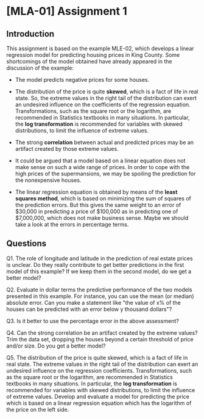 # [MLA-01] Assignment 1

## Introduction

This assignment is based on the example MLE-02, which develops a linear regression model for predicting housing prices in King County. Some shortcomings of the model obtained have already appeared in the discussion of the example:

* The model predicts negative prices for some houses.

* The distribution of the price is quite **skewed**, which is a fact of life in real state. So, the extreme values in the right tail of the distribution can exert an undesired influence on the coefficients of the regression equation. Transformations, such as the square root or the logarithm, are recommended in Statistics textbooks in many situations. In particular, the **log transformation** is recommended for variables with skewed distributions, to limit the influence of extreme values.

* The strong **correlation** between actual and predicted prices may be an artifact created by those extreme values.

* It could be argued that a model based on a linear equation does not make sense on such a wide range of prices. In order to cope with the high prices of the supermansions, we may be spoiling the prediction for the nonexpensive houses.

* The linear regression equation is obtained by means of the **least squares method**, which is based on minimizing the sum of squares of the prediction errors. But this gives the same weight to an error of $30,000 in predicting a price of $100,000 as in predicting one of $7,000,000, which does not make business sense. Maybe we should take a look at the errors in percentage terms.

## Questions

Q1. The role of longitude and latitude in the prediction of real estate prices is unclear. Do they really contribute to get better predictions in the first model of this example? If we keep them in the second model, do we get a better model? 

Q2. Evaluate in dollar terms the predictive performance of the two models presented in this example. For instance, you can use the mean (or median) absolute error.  Can you make a statement like "the value of x% of the houses can be predicted with an error below y thousand dollars"?

Q3. Is it better to use the percentage error in the above assessment?

Q4. Can the strong correlation be an artifact created by the extreme values? Trim the data set, dropping the houses beyond a certain threshold of price and/or size. Do you get a better model?

Q5. The distribution of the price is quite skewed, which is a fact of life in real state. The extreme values in the right tail of the distribution can exert an undesired influence on the regression coefficients. Transformations, such as the square root or the logarithm, are recommended in Statistics textbooks in many situations. In particular, the **log transformation** is recommended for variables with skewed distributions, to limit the influence of extreme values. Develop and evaluate a model for predicting the price which is based on a linear regression equation which has the logarithm of the price on the left side. 
